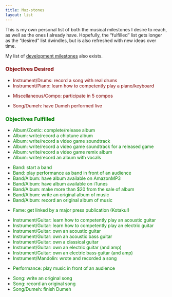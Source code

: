 ```yaml
---
title: Muz-stones
layout: list
---
```

This is my own personal list of both the musical milestones I desire to reach, as well as the ones I already have. Hopefully, the &#8220;fulfilled&#8221; list gets longer as the &#8220;desired&#8221; list dwindles, but is also refreshed with new ideas over time.

My list of <a href="{{ site.siteurl }}/lists/dev-stones">development milestones</a> also exists.

### <span style="color: #800000;">Objectives Desired</span>

  <ul>
    <li><span style="color: #800000;">Instrument/Drums: record a song with real drums</span></li>
    <li><span style="color: #800000;">Instrument/Piano: learn how to competently play a piano/keyboard</span></li>
  </ul>

  <ul>
    <li><span style="color: #800000;">Miscellaneous/Compo: participate in 5 compos</span></li>
  </ul>

  <ul>
    <li><span style="color: #800000;">Song/Dumeh: have Dumeh performed live</span></li>
  </ul>

### <span style="color: #008000;">Objectives Fulfilled</span>

  <ul>
    <li>
      <span style="color: #008000;">Album/Zoetic: complete/release album</span>
    </li>
    <li>
      <span style="color: #008000;">Album: write/record a chiptune album</span>
    </li>
    <li>
      <span style="color: #008000;">Album: write/record a video game soundtrack</span>
    </li>
    <li>
      <span style="color: #008000;">Album: write/record a video game soundtrack for a released game</span>
    </li>
    <li>
      <span style="color: #008000;">Album: write/record a video game remix album</span>
    </li>
    <li>
      <span style="color: #008000;">Album: write/record an album with vocals</span>
    </li>
  </ul>

  <ul>
    <li>
      <span style="color: #008000;">Band: start a band</span>
    </li>
    <li>
      <span style="color: #008000;">Band: play performance as band in front of an audience</span>
    </li>
    <li>
      <span style="color: #008000;">Band/Album: have album available on AmazonMP3</span>
    </li>
    <li>
      <span style="color: #008000;">Band/Album: have album available on iTunes</span>
    </li>
    <li>
      <span style="color: #008000;">Band/Album: make more than $20 from the sale of album</span>
    </li>
    <li>
      <span style="color: #008000;">Band/Album: write an original album of music</span>
    </li>
    <li>
      <span style="color: #008000;">Band/Album: record an original album of music</span>
    </li>
  </ul>

  <ul>
    <li>
      <span style="color: #008000;">Fame: get linked by a major press publication (Kotaku!)</span>
    </li>
  </ul>

  <ul>
    <li>
      <span style="color: #008000;">Instrument/Guitar: learn how to competently play an acoustic guitar</span>
    </li>
    <li>
      <span style="color: #008000;">Instrument/Guitar: learn how to competently play an electric guitar</span>
    </li>
    <li>
      <span style="color: #008000;">Instrument/Guitar: own an acoustic guitar</span>
    </li>
    <li>
      <span style="color: #008000;">Instrument/Guitar: own an acoustic bass guitar</span>
    </li>
    <li>
      <span style="color: #008000;">Instrument/Guitar: own a classical guitar</span>
    </li>
    <li>
      <span style="color: #008000;">Instrument/Guitar: own an electric guitar (and amp)</span>
    </li>
    <li>
      <span style="color: #008000;">Instrument/Guitar: own an electric bass guitar (and amp)</span>
    </li>
    <li>
      <span style="color: #008000;">Instrument/Mandolin: wrote and recorded a song</span>
    </li>
  </ul>

  <ul>
    <li>
      <span style="color: #008000;">Performance: play music in front of an audience</span>
    </li>
  </ul>

  <ul>
    <li>
      <span style="color: #008000;">Song: write an original song</span>
    </li>
    <li>
      <span style="color: #008000;">Song: record an original song</span>
    </li>
    <li>
      <span style="color: #008000;">Song/Dumeh: finish Dumeh</span>
    </li>
  </ul>
